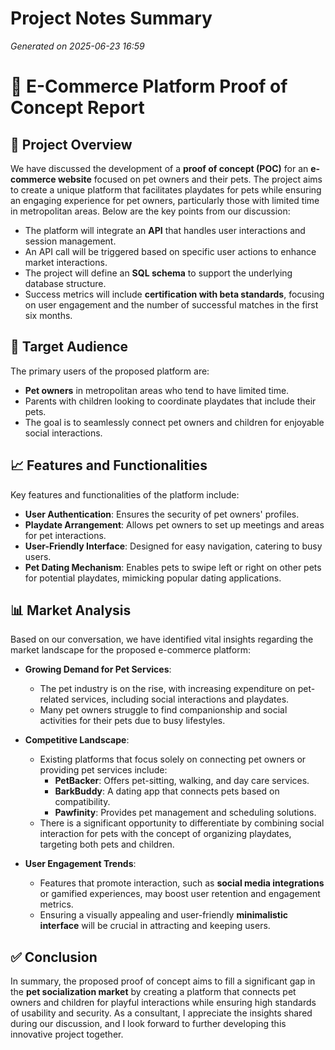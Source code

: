 # Project Notes Summary

*Generated on 2025-06-23 16:59*

# 📝 **E-Commerce Platform Proof of Concept Report**

## 🚀 **Project Overview**

We have discussed the development of a **proof of concept (POC)** for an **e-commerce website** focused on pet owners and their pets. The project aims to create a unique platform that facilitates playdates for pets while ensuring an engaging experience for pet owners, particularly those with limited time in metropolitan areas. Below are the key points from our discussion:

- The platform will integrate an **API** that handles user interactions and session management.
- An API call will be triggered based on specific user actions to enhance market interactions.
- The project will define an **SQL schema** to support the underlying database structure.
- Success metrics will include **certification with beta standards**, focusing on user engagement and the number of successful matches in the first six months.

## 🐾 **Target Audience**

The primary users of the proposed platform are:

- **Pet owners** in metropolitan areas who tend to have limited time.
- Parents with children looking to coordinate playdates that include their pets.
- The goal is to seamlessly connect pet owners and children for enjoyable social interactions.

## 📈 **Features and Functionalities**

Key features and functionalities of the platform include:

- **User Authentication**: Ensures the security of pet owners' profiles.
- **Playdate Arrangement**: Allows pet owners to set up meetings and areas for pet interactions.
- **User-Friendly Interface**: Designed for easy navigation, catering to busy users.
- **Pet Dating Mechanism**: Enables pets to swipe left or right on other pets for potential playdates, mimicking popular dating applications.

## 📊 **Market Analysis**

Based on our conversation, we have identified vital insights regarding the market landscape for the proposed e-commerce platform:

- **Growing Demand for Pet Services**: 
  - The pet industry is on the rise, with increasing expenditure on pet-related services, including social interactions and playdates.
  - Many pet owners struggle to find companionship and social activities for their pets due to busy lifestyles.

- **Competitive Landscape**:
  - Existing platforms that focus solely on connecting pet owners or providing pet services include:
    - **PetBacker**: Offers pet-sitting, walking, and day care services.
    - **BarkBuddy**: A dating app that connects pets based on compatibility.
    - **Pawfinity**: Provides pet management and scheduling solutions.
  - There is a significant opportunity to differentiate by combining social interaction for pets with the concept of organizing playdates, targeting both pets and children.

- **User Engagement Trends**:
  - Features that promote interaction, such as **social media integrations** or gamified experiences, may boost user retention and engagement metrics.
  - Ensuring a visually appealing and user-friendly **minimalistic interface** will be crucial in attracting and keeping users.

## ✅ **Conclusion**

In summary, the proposed proof of concept aims to fill a significant gap in the **pet socialization market** by creating a platform that connects pet owners and children for playful interactions while ensuring high standards of usability and security. As a consultant, I appreciate the insights shared during our discussion, and I look forward to further developing this innovative project together.
